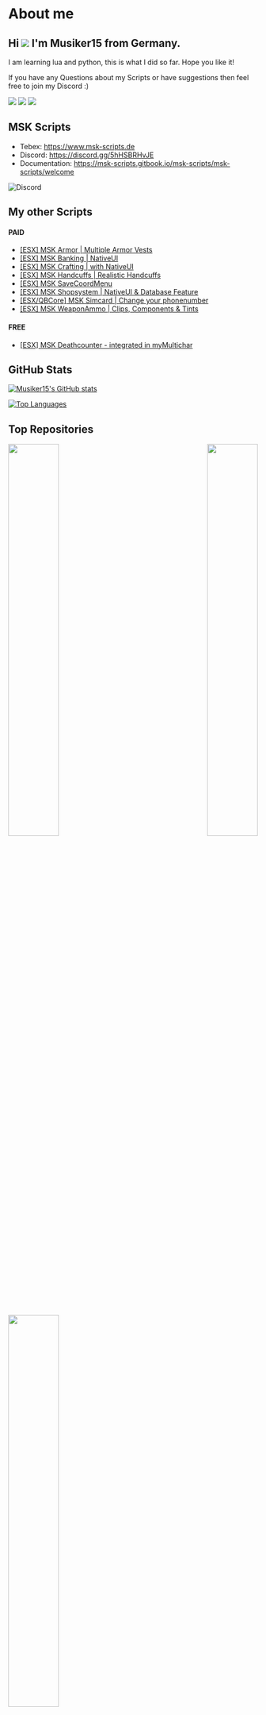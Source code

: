 # About me
## Hi ![](https://user-images.githubusercontent.com/18350557/176309783-0785949b-9127-417c-8b55-ab5a4333674e.gif) I'm Musiker15 from Germany.

I am learning lua and python, this is what I did so far. Hope you like it!

If you have any Questions about my Scripts or have suggestions then feel free to join my Discord :)

<a href="https://www.twitter.com/musiker15" target="_blank" rel="noreferrer"><img
src="https://img.shields.io/twitter/follow/musiker15?logo=twitter&style=for-the-badge&color=0891b2&labelColor=1c1917"
/></a>
<a href="https://www.github.com/Musiker15" target="_blank" rel="noreferrer"><img
src="https://img.shields.io/github/followers/Musiker15?logo=github&style=for-the-badge&color=0891b2&labelColor=1c1917" /></a>
<a href="https://www.twitch.tv/musiker15" target="_blank" rel="noreferrer"><img
src="https://img.shields.io/twitch/status/musiker15?logo=twitchsx&style=for-the-badge&color=0891b2&labelColor=1c1917&label=TWITCH+STATUS" /></a>

## MSK Scripts
* Tebex: https://www.msk-scripts.de
* Discord: https://discord.gg/5hHSBRHvJE
* Documentation: https://msk-scripts.gitbook.io/msk-scripts/msk-scripts/welcome

![Discord](https://img.shields.io/discord/900394679634370640?label=MSK%20Scripts&logo=discord&style=for-the-badge)

## My other Scripts
#### PAID
* [[ESX] MSK Armor | Multiple Armor Vests](https://forum.cfx.re/t/release-esx-armor-script-usable-armor-vests-status-will-be-saved-in-database-and-restore-after-relog/4812243)
* [[ESX] MSK Banking | NativeUI](https://forum.cfx.re/t/esx-msk-banking-nativeui/4859560)
* [[ESX] MSK Crafting | with NativeUI](https://forum.cfx.re/t/esx-msk-crafting-with-nativeui/4898261)
* [[ESX] MSK Handcuffs | Realistic Handcuffs](https://forum.cfx.re/t/esx-msk-handcuffs-realistic-handcuffs/4885324)
* [[ESX] MSK SaveCoordMenu](https://forum.cfx.re/t/esx-msk-savecoordmenu/4898218)
* [[ESX] MSK Shopsystem | NativeUI & Database Feature](https://forum.cfx.re/t/release-esx-msk-shopsystem-nativeui-database-feature/4853593)
* [[ESX/QBCore] MSK Simcard | Change your phonenumber](https://forum.cfx.re/t/release-esx-qbcore-usable-simcard/4847008)
* [[ESX] MSK WeaponAmmo | Clips, Components & Tints](https://forum.cfx.re/t/release-esx-weapon-ammunition-with-clips-components-tints/4793783)
#### FREE
* [[ESX] MSK Deathcounter - integrated in myMultichar](https://forum.cfx.re/t/release-esx-msk-deathcounter-integrated-in-mymultichar/4863428)

## GitHub Stats

<a href="http://www.github.com/Musiker15"><img src="https://github-readme-stats.vercel.app/api?username=Musiker15&show_icons=true&hide=&count_private=true&title_color=0891b2&text_color=ffffff&icon_color=0891b2&bg_color=1c1917&hide_border=true&show_icons=true" alt="Musiker15's GitHub stats" /></a>

<a href="https://github.com/Musiker15" align="left"><img src="https://github-readme-stats.vercel.app/api/top-langs/?username=Musiker15&langs_count=10&title_color=0891b2&text_color=ffffff&icon_color=0891b2&bg_color=1c1917&hide_border=true&locale=en&custom_title=Top%20%Languages" alt="Top Languages" /></a>

## Top Repositories

<div width="100%" align="center"><a href="https://github.com/Musiker15/msk_enginetoggle" align="left"><img align="left" width="45%" src="https://github-readme-stats.vercel.app/api/pin/?username=Musiker15&repo=msk_enginetoggle&title_color=0891b2&text_color=ffffff&icon_color=0891b2&bg_color=1c1917&hide_border=true&locale=en" /></a><a href="https://github.com/Musiker15/msk_vehicleItems" align="right"><img align="right" width="45%" src="https://github-readme-stats.vercel.app/api/pin/?username=Musiker15&repo=msk_vehicleItems&title_color=0891b2&text_color=ffffff&icon_color=0891b2&bg_color=1c1917&hide_border=true&locale=en" /></a></div><br /><br /><br /><br /><br /><br /><br />

<br /><br /><br /><br /><br />

<div width="100%" align="center"><a href="https://github.com/Musiker15/msk_backpack" align="left"><img align="left" width="45%" src="https://github-readme-stats.vercel.app/api/pin/?username=Musiker15&repo=msk_backpack&title_color=0891b2&text_color=ffffff&icon_color=0891b2&bg_color=1c1917&hide_border=true&locale=en" /></a></div>
